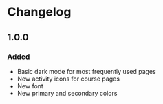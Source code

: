 # Changelog

## 1.0.0

### Added

- Basic dark mode for most frequently used pages
- New activity icons for course pages
- New font
- New primary and secondary colors
